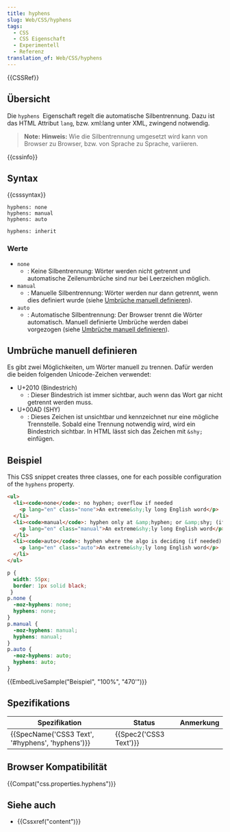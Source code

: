 ```yaml
---
title: hyphens
slug: Web/CSS/hyphens
tags:
  - CSS
  - CSS Eigenschaft
  - Experimentell
  - Referenz
translation_of: Web/CSS/hyphens
---
```

{{CSSRef}}

## Übersicht

Die `hyphens `Eigenschaft regelt die automatische Silbentrennung. Dazu ist das HTML Attribut `lang`, bzw. xml:lang unter XML, zwingend notwendig.

> **Note:** **Hinweis:** Wie die Silbentrennung umgesetzt wird kann von Browser zu Browser, bzw. von Sprache zu Sprache, variieren.

{{cssinfo}}

## Syntax

{{csssyntax}}

    hyphens: none
    hyphens: manual
    hyphens: auto

    hyphens: inherit

### Werte

- `none`
  - : Keine Silbentrennung: Wörter werden nicht getrennt und automatische Zeilenumbrüche sind nur bei Leerzeichen möglich.
- `manual`
  - : Manuelle Silbentrennung: Wörter werden nur dann getrennt, wenn dies definiert wurde (siehe [Umbrüche manuell definieren](#umbrüche_manuell_definieren)).
- `auto`
  - : Automatische Silbentrennung: Der Browser trennt die Wörter automatisch. Manuell definierte Umbrüche werden dabei vorgezogen (siehe [Umbrüche manuell definieren](#umbrüche_manuell_definieren)).

## Umbrüche manuell definieren

Es gibt zwei Möglichkeiten, um Wörter manuell zu trennen. Dafür werden die beiden folgenden Unicode-Zeichen verwendet:

- U+2010 (Bindestrich)
  - : Dieser Bindestrich ist immer sichtbar, auch wenn das Wort gar nicht getrennt werden muss.
- U+00AD (SHY)
  - : Dieses Zeichen ist unsichtbar und kennzeichnet nur eine mögliche Trennstelle. Sobald eine Trennung notwendig wird, wird ein Bindestrich sichtbar. In HTML lässt sich das Zeichen mit `&shy;` einfügen.

## Beispiel

This CSS snippet creates three classes, one for each possible configuration of the `hyphens` property.

```html
<ul>
  <li><code>none</code>: no hyphen; overflow if needed
    <p lang="en" class="none">An extreme&shy;ly long English word</p>
  </li>
  <li><code>manual</code>: hyphen only at &amp;hyphen; or &amp;shy; (if needed)
    <p lang="en" class="manual">An extreme&shy;ly long English word</p>
  </li>
  <li><code>auto</code>: hyphen where the algo is deciding (if needed)
    <p lang="en" class="auto">An extreme&shy;ly long English word</p>
  </li>
</ul>
```

```css
p {
  width: 55px;
  border: 1px solid black;
 }
p.none {
  -moz-hyphens: none;
  hyphens: none;
}
p.manual {
  -moz-hyphens: manual;
  hyphens: manual;
}
p.auto {
  -moz-hyphens: auto;
  hyphens: auto;
}
```

{{EmbedLiveSample("Beispiel", "100%", "470'")}}

## Spezifikations

| Spezifikation                                                    | Status                       | Anmerkung |
| ---------------------------------------------------------------- | ---------------------------- | --------- |
| {{SpecName('CSS3 Text', '#hyphens', 'hyphens')}} | {{Spec2('CSS3 Text')}} |           |

## Browser Kompatibilität

{{Compat("css.properties.hyphens")}}

## Siehe auch

- {{Cssxref("content")}}
